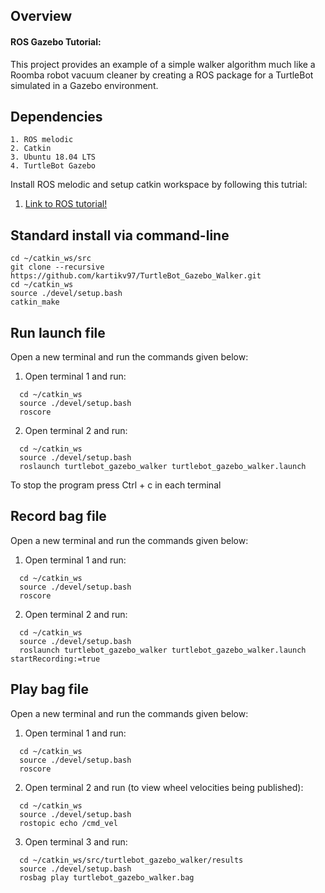 ## Overview

#### ROS Gazebo Tutorial:

This project provides an example of a simple walker algorithm much 
like a Roomba robot vacuum cleaner by creating a ROS package for a 
TurtleBot simulated in a Gazebo environment.


## Dependencies
```
1. ROS melodic
2. Catkin
3. Ubuntu 18.04 LTS
4. TurtleBot Gazebo
```
Install ROS melodic and setup catkin workspace by following this tutrial:
1. [Link to ROS tutorial!](http://wiki.ros.org/ROS/Tutorials/InstallingandConfiguringROSEnvironment)

## Standard install via command-line
```
cd ~/catkin_ws/src
git clone --recursive https://github.com/kartikv97/TurtleBot_Gazebo_Walker.git
cd ~/catkin_ws
source ./devel/setup.bash
catkin_make
```
## Run launch file
Open a new terminal and run the commands given below:

1. Open terminal 1 and run:
```
  cd ~/catkin_ws
  source ./devel/setup.bash
  roscore
```  
2. Open terminal 2 and run:
```
  cd ~/catkin_ws
  source ./devel/setup.bash
  roslaunch turtlebot_gazebo_walker turtlebot_gazebo_walker.launch
```

To stop the program press Ctrl + c in each terminal 


## Record bag file
Open a new terminal and run the commands given below:

1. Open terminal 1 and run:
```
  cd ~/catkin_ws
  source ./devel/setup.bash
  roscore
```  
2. Open terminal 2 and run:
```
  cd ~/catkin_ws
  source ./devel/setup.bash
  roslaunch turtlebot_gazebo_walker turtlebot_gazebo_walker.launch startRecording:=true
```
## Play bag file
Open a new terminal and run the commands given below:

1. Open terminal 1 and run:
```
  cd ~/catkin_ws
  source ./devel/setup.bash
  roscore
```  
2. Open terminal 2 and run (to view wheel velocities being published):
```
  cd ~/catkin_ws
  source ./devel/setup.bash
  rostopic echo /cmd_vel
```
3. Open terminal 3 and run:
```
  cd ~/catkin_ws/src/turtlebot_gazebo_walker/results
  source ./devel/setup.bash
  rosbag play turtlebot_gazebo_walker.bag 
```


